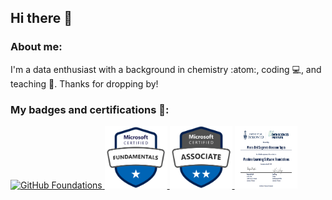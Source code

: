 ## **Hi there** 🙌
### **About me:**
I'm a data enthusiast with a background in chemistry :atom:, coding 💻, and teaching 📖.
Thanks for dropping by!

### **My badges and certifications** 📛:

<a href="https://www.credly.com/badges/3ee62787-d12e-44fb-ba5b-ba6c5ebd5421/public_url">
  <img src="./assets/github-foundations.png" alt="GitHub Foundations" width="100" height="100"/>
</a>

<a href="https://learn.microsoft.com/api/credentials/share/en-us/MariaRossano-7972/59C414BC3090C769?sharingId=4C4322D642100458">
  <img src="./assets/azure900-fundamentals.png" alt="Microsoft Azure Fundamentals" width="100" height="100"/>
</a>

<a href="https://learn.microsoft.com/api/credentials/share/en-us/MariaRossano-7972/59C414BC3090C769?sharingId=4C4322D642100458">
  <img src="./assets/azure-ds100.png" alt="Azure Data Scientist Associate" width="100" height="100"/>
</a>

<a href="assets/dsi-mlsoftware-foundations-jul2025.pdf">
  <img src="./assets/dsi-mlsoftware-foundations-jul2025.png" alt="UofT DSI ML Software Foundations Certificate" width="100" height="100"/>
</a>
